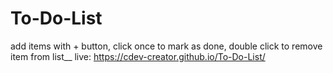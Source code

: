 # To-Do-List
add items with + button, click once to mark as done, double click to remove item from list__
live: https://cdev-creator.github.io/To-Do-List/
